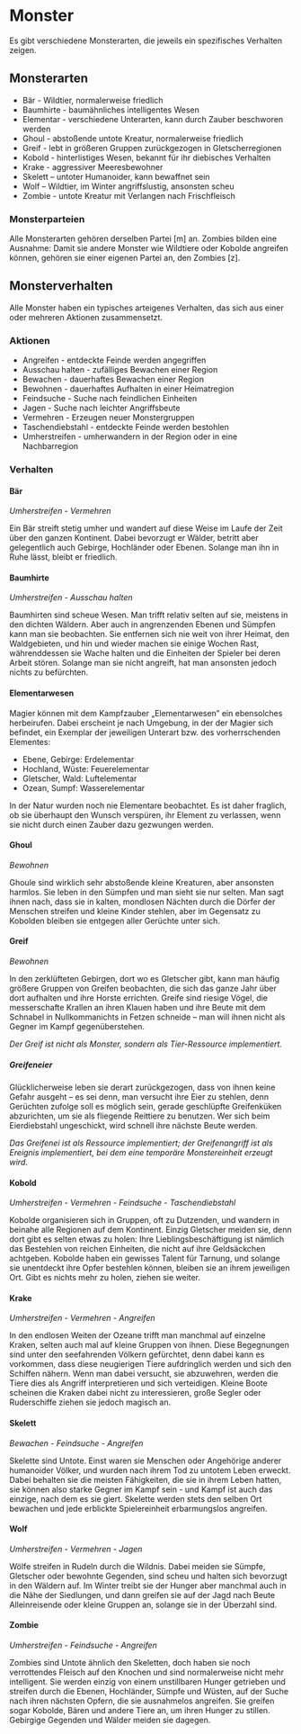 # Monster

Es gibt verschiedene Monsterarten, die jeweils ein spezifisches Verhalten
zeigen.

## Monsterarten

- Bär - Wildtier, normalerweise friedlich
- Baumhirte - baumähnliches intelligentes Wesen
- Elementar - verschiedene Unterarten, kann durch Zauber beschworen werden
- Ghoul - abstoßende untote Kreatur, normalerweise friedlich
- Greif - lebt in größeren Gruppen zurückgezogen in Gletscherregionen 
- Kobold - hinterlistiges Wesen, bekannt für ihr diebisches Verhalten
- Krake - aggressiver Meeresbewohner
- Skelett – untoter Humanoider, kann bewaffnet sein
- Wolf – Wildtier, im Winter angriffslustig, ansonsten scheu
- Zombie - untote Kreatur mit Verlangen nach Frischfleisch

### Monsterparteien

Alle Monsterarten gehören derselben Partei [m] an. Zombies bilden eine Ausnahme:
Damit sie andere Monster wie Wildtiere oder Kobolde angreifen können, gehören
sie einer eigenen Partei an, den Zombies [z].

## Monsterverhalten

Alle Monster haben ein typisches arteigenes Verhalten, das sich aus einer oder
mehreren Aktionen zusammensetzt.

### Aktionen

- Angreifen - entdeckte Feinde werden angegriffen
- Ausschau halten - zufälliges Bewachen einer Region
- Bewachen - dauerhaftes Bewachen einer Region
- Bewohnen - dauerhaftes Aufhalten in einer Heimatregion
- Feindsuche - Suche nach feindlichen Einheiten
- Jagen - Suche nach leichter Angriffsbeute
- Vermehren - Erzeugen neuer Monstergruppen
- Taschendiebstahl - entdeckte Feinde werden bestohlen
- Umherstreifen - umherwandern in der Region oder in eine Nachbarregion

### Verhalten

#### Bär

_Umherstreifen - Vermehren_

Ein Bär streift stetig umher und wandert auf diese Weise im Laufe der Zeit über
den ganzen Kontinent. Dabei bevorzugt er Wälder, betritt aber gelegentlich auch
Gebirge, Hochländer oder Ebenen. Solange man ihn in Ruhe lässt, bleibt er
friedlich.

#### Baumhirte

_Umherstreifen - Ausschau halten_

Baumhirten sind scheue Wesen. Man trifft relativ selten auf sie, meistens in den
dichten Wäldern. Aber auch in angrenzenden Ebenen und Sümpfen kann man sie
beobachten. Sie entfernen sich nie weit von ihrer Heimat, den Waldgebieten, und
hin und wieder machen sie einige Wochen Rast, währenddessen sie Wache halten und
die Einheiten der Spieler bei deren Arbeit stören. Solange man sie nicht
angreift, hat man ansonsten jedoch nichts zu befürchten.

#### Elementarwesen

Magier können mit dem Kampfzauber „Elementarwesen” ein ebensolches herbeirufen.
Dabei erscheint je nach Umgebung, in der der Magier sich befindet, ein Exemplar
der jeweiligen Unterart bzw. des vorherrschenden Elementes:

- Ebene, Gebirge: Erdelementar
- Hochland, Wüste: Feuerelementar
- Gletscher, Wald: Luftelementar
- Ozean, Sumpf: Wasserelementar

In der Natur wurden noch nie Elementare beobachtet. Es ist daher fraglich, ob
sie überhaupt den Wunsch verspüren, ihr Element zu verlassen, wenn sie nicht
durch einen Zauber dazu gezwungen werden.

#### Ghoul

_Bewohnen_

Ghoule sind wirklich sehr abstoßende kleine Kreaturen, aber ansonsten harmlos.
Sie leben in den Sümpfen und man sieht sie nur selten. Man sagt ihnen nach, dass
sie in kalten, mondlosen Nächten durch die Dörfer der Menschen streifen und
kleine Kinder stehlen, aber im Gegensatz zu Kobolden bleiben sie entgegen aller
Gerüchte unter sich.

#### Greif

_Bewohnen_

In den zerklüfteten Gebirgen, dort wo es Gletscher gibt, kann man häufig größere
Gruppen von Greifen beobachten, die sich das ganze Jahr über dort aufhalten und
ihre Horste errichten. Greife sind riesige Vögel, die messerschafte Krallen an
ihren Klauen haben und ihre Beute mit dem Schnabel in Nullkommanichts in Fetzen
schneide – man will ihnen nicht als Gegner im Kampf gegenüberstehen.

_Der Greif ist nicht als Monster, sondern als Tier-Ressource implementiert._

##### Greifeneier

Glücklicherweise leben sie derart zurückgezogen, dass von ihnen keine Gefahr
ausgeht – es sei denn, man versucht ihre Eier zu stehlen, denn Gerüchten zufolge
soll es möglich sein, gerade geschlüpfte Greifenküken abzurichten, um sie als
fliegende Reittiere zu benutzen. Wer sich beim Eierdiebstahl ungeschickt, wird
schnell ihre nächste Beute werden.

_Das Greifenei ist als Ressource implementiert; der Greifenangriff ist als
Ereignis implementiert, bei dem eine temporäre Monstereinheit erzeugt wird._

#### Kobold

_Umherstreifen - Vermehren - Feindsuche - Taschendiebstahl_

Kobolde organisieren sich in Gruppen, oft zu Dutzenden, und wandern in beinahe
alle Regionen auf dem Kontinent. Einzig Gletscher meiden sie, denn dort gibt es
selten etwas zu holen: Ihre Lieblingsbeschäftigung ist nämlich das Bestehlen von
reichen Einheiten, die nicht auf ihre Geldsäckchen achtgeben. Kobolde haben ein
gewisses Talent für Tarnung, und solange sie unentdeckt ihre Opfer bestehlen
können, bleiben sie an ihrem jeweiligen Ort. Gibt es nichts mehr zu holen,
ziehen sie weiter.

#### Krake

_Umherstreifen - Vermehren - Angreifen_

In den endlosen Weiten der Ozeane trifft man manchmal auf einzelne Kraken,
selten auch mal auf kleine Gruppen von ihnen. Diese Begegnungen sind unter den
seefahrenden Völkern gefürchtet, denn dabei kann es vorkommen, dass diese
neugierigen Tiere aufdringlich werden und sich den Schiffen nähern. Wenn man
dabei versucht, sie abzuwehren, werden die Tiere dies als Angriff interpretieren
und sich verteidigen. Kleine Boote scheinen die Kraken dabei nicht zu
interessieren, große Segler oder Ruderschiffe ziehen sie jedoch magisch an.

#### Skelett

_Bewachen - Feindsuche - Angreifen_

Skelette sind Untote. Einst waren sie Menschen oder Angehörige anderer
humanoider Völker, und wurden nach ihrem Tod zu untotem Leben erweckt. Dabei
behalten sie die meisten Fähigkeiten, die sie in ihrem Leben hatten, sie können
also starke Gegner im Kampf sein - und Kampf ist auch das einzige, nach dem es
sie giert. Skelette werden stets den selben Ort bewachen und jede erblickte
Spielereinheit erbarmungslos angreifen.

#### Wolf

_Umherstreifen - Vermehren - Jagen_

Wölfe streifen in Rudeln durch die Wildnis. Dabei meiden sie Sümpfe, Gletscher
oder bewohnte Gegenden, sind scheu und halten sich bevorzugt in den Wäldern auf.
Im Winter treibt sie der Hunger aber manchmal auch in die Nähe der Siedlungen,
und dann greifen sie auf der Jagd nach Beute Alleinreisende oder kleine Gruppen
an, solange sie in der Überzahl sind.

#### Zombie

_Umherstreifen - Feindsuche - Angreifen_

Zombies sind Untote ähnlich den Skeletten, doch haben sie noch verrottendes
Fleisch auf den Knochen und sind normalerweise nicht mehr intelligent. Sie
werden einzig von einem unstillbaren Hunger getrieben und streifen durch die
Ebenen, Hochländer, Sümpfe und Wüsten, auf der Suche nach ihren nächsten Opfern,
die sie ausnahmelos angreifen. Sie greifen sogar Kobolde, Bären und andere Tiere
an, um ihren Hunger zu stillen. Gebirgige Gegenden und Wälder meiden sie
dagegen.
